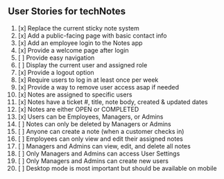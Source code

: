 ## User Stories for techNotes

1. [x] Replace the current sticky note system
2. [x] Add a public-facing page with basic contact info
3. [x] Add an employee login to the Notes app
4. [x] Provide a welcome page after login
5. [ ] Provide easy navigation
6. [ ] Display the current user and assigned role
7. [x] Provide a logout option
8. [x] Require users to log in at least once per week
9. [x] Provide a way to remove user access asap if needed
10. [x] Notes are assigned to specific users
11. [x] Notes have a ticket #, title, note body, created & updated dates
12. [x] Notes are either OPEN or COMPLETED
13. [x] Users can be Employees, Managers, or Admins
14. [ ] Notes can only be deleted by Managers or Admins
15. [ ] Anyone can create a note (when a customer checks in)
16. [ ] Employees can only view and edit their assigned notes
17. [ ] Managers and Admins can view, edit, and delete all notes
18. [ ] Only Managers and Admins can access User Settings
19. [ ] Only Managers and Admins can create new users
20. [ ] Desktop mode is most important but should be available on mobile
